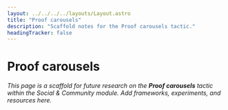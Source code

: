 ```yaml
---
layout: ../../../../layouts/Layout.astro
title: "Proof carousels"
description: "Scaffold notes for the Proof carousels tactic."
headingTracker: false
---
```

# Proof carousels

_This page is a scaffold for future research on the **Proof carousels** tactic within the Social & Community module. Add frameworks, experiments, and resources here._
